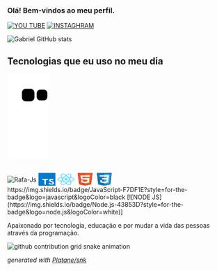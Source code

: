 ### Olá! Bem-vindos ao meu perfil.

[![YOU TUBE](https://img.shields.io/badge/YouTube-FF0000?style=for-the-badge&logo=youtube&logoColor=white)](https://www.youtube.com/channel/UCAXz2PUp61TTXk_Uk5F-kTQ)
[![INSTAGHRAM](https://img.shields.io/badge/Instagram-E4405F?style=for-the-badge&logo=instagram&logoColor=white)](https://www.instagram.com/biel_slv15/)

![Gabriel GitHub stats](https://github-readme-stats.vercel.app/api?username=Gabrielscriptt&show_icons=true&theme=radical)

## Tecnologias que eu uso no meu dia

![snake gif](https://github.com/Gabrielscriptt/Gabrielscriptt/blob/output/github-contribution-grid-snake.svg)

<div style="display: inline_block"><br>
  <img align="center" alt="Rafa-Js" height="30" width="40" src="https://cdn.jsdelivr.net/gh/devicons/devicon/icons/github/github-original-wordmark.svg">
  <img align="center" alt="Rafa-Ts" height="30" width="40" src="https://raw.githubusercontent.com/devicons/devicon/master/icons/typescript/typescript-plain.svg">
  <img align="center" alt="Rafa-React" height="30" width="40" src="https://raw.githubusercontent.com/devicons/devicon/master/icons/react/react-original.svg">
  <img align="center" alt="Rafa-HTML" height="30" width="40" src="https://raw.githubusercontent.com/devicons/devicon/master/icons/html5/html5-original.svg">
  <img align="center" alt="Rafa-CSS" height="30" width="40" src="https://raw.githubusercontent.com/devicons/devicon/master/icons/css3/css3-original.svg">
  https://img.shields.io/badge/JavaScript-F7DF1E?style=for-the-badge&logo=javascript&logoColor=black
  [![NODE JS](https://img.shields.io/badge/Node.js-43853D?style=for-the-badge&logo=node.js&logoColor=white)]
</div>


Apaixonado por tecnologia, educação e por mudar a vida das pessoas através da programação.<br/>

<picture>
  <source media="(prefers-color-scheme: dark)" srcset="https://raw.githubusercontent.com/Gabrielscriptt/Gabrielscript/output/github-contribution-grid-snake-dark.svg">
  <source media="(prefers-color-scheme: light)" srcset="https://raw.githubusercontent.com/Gabrielscript/Gabrielscript/output/github-contribution-grid-snake.svg">
  <img alt="github contribution grid snake animation" src="https://raw.githubusercontent.com/Gabrielscript/Gabrielscript/output/github-contribution-grid-snake.svg">
</picture>

_generated with [Platane/snk](https://github.com/Platane/snk)_

